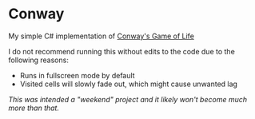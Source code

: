 Conway
======

My simple C# implementation of [Conway's Game of Life](https://en.wikipedia.org/wiki/Conway%27s_Game_of_Life)

I do not recommend running this without edits to the code due to the following reasons:
* Runs in fullscreen mode by default
* Visited cells will slowly fade out, which might cause unwanted lag

*This was intended a "weekend" project and it likely won't become much more than that.*

